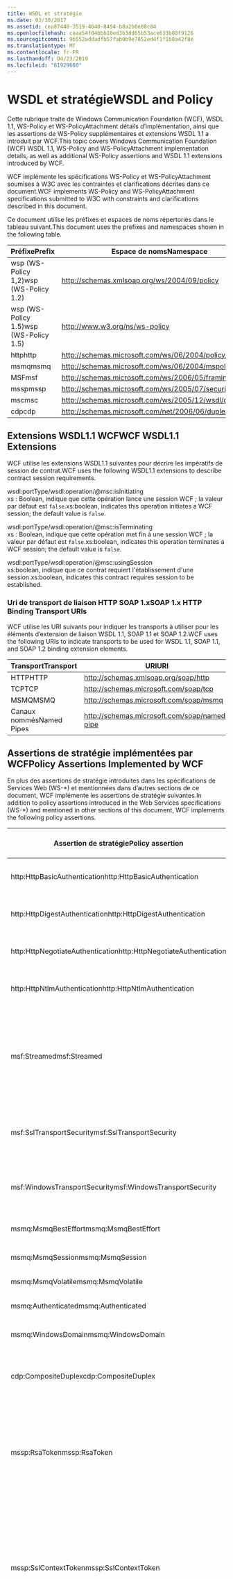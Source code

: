 ```yaml
---
title: WSDL et stratégie
ms.date: 03/30/2017
ms.assetid: cea87440-3519-4640-8494-b8a2b0e88c84
ms.openlocfilehash: caaa54f04bbb10ed3b3dd65b53ace633b88f9126
ms.sourcegitcommit: 9b552addadfb57fab0b9e7852ed4f1f1b8a42f8e
ms.translationtype: MT
ms.contentlocale: fr-FR
ms.lasthandoff: 04/23/2019
ms.locfileid: "61929660"
---
```

# <a name="wsdl-and-policy"></a><span data-ttu-id="2ed82-102">WSDL et stratégie</span><span class="sxs-lookup"><span data-stu-id="2ed82-102">WSDL and Policy</span></span>
<span data-ttu-id="2ed82-103">Cette rubrique traite de Windows Communication Foundation (WCF), WSDL 1.1, WS-Policy et WS-PolicyAttachment détails d’implémentation, ainsi que les assertions de WS-Policy supplémentaires et extensions WSDL 1.1 a introduit par WCF.</span><span class="sxs-lookup"><span data-stu-id="2ed82-103">This topic covers Windows Communication Foundation (WCF) WSDL 1.1, WS-Policy and WS-PolicyAttachment implementation details, as well as additional WS-Policy assertions and WSDL 1.1 extensions introduced by WCF.</span></span>  
  
 <span data-ttu-id="2ed82-104">WCF implémente les spécifications WS-Policy et WS-PolicyAttachment soumises à W3C avec les contraintes et clarifications décrites dans ce document.</span><span class="sxs-lookup"><span data-stu-id="2ed82-104">WCF implements WS-Policy and WS-PolicyAttachment specifications submitted to W3C with constraints and clarifications described in this document.</span></span>  
  
 <span data-ttu-id="2ed82-105">Ce document utilise les préfixes et espaces de noms répertoriés dans le tableau suivant.</span><span class="sxs-lookup"><span data-stu-id="2ed82-105">This document uses the prefixes and namespaces shown in the following table.</span></span>  
  
|<span data-ttu-id="2ed82-106">Préfixe</span><span class="sxs-lookup"><span data-stu-id="2ed82-106">Prefix</span></span>|<span data-ttu-id="2ed82-107">Espace de noms</span><span class="sxs-lookup"><span data-stu-id="2ed82-107">Namespace</span></span>|  
|------------|---------------|  
|<span data-ttu-id="2ed82-108">wsp (WS-Policy 1,2)</span><span class="sxs-lookup"><span data-stu-id="2ed82-108">wsp (WS-Policy 1.2)</span></span>|http://schemas.xmlsoap.org/ws/2004/09/policy|  
|<span data-ttu-id="2ed82-109">wsp (WS-Policy 1.5)</span><span class="sxs-lookup"><span data-stu-id="2ed82-109">wsp (WS-Policy 1.5)</span></span>|http://www.w3.org/ns/ws-policy|  
|<span data-ttu-id="2ed82-110">http</span><span class="sxs-lookup"><span data-stu-id="2ed82-110">http</span></span>|http://schemas.microsoft.com/ws/06/2004/policy/http|  
|<span data-ttu-id="2ed82-111">msmq</span><span class="sxs-lookup"><span data-stu-id="2ed82-111">msmq</span></span>|http://schemas.microsoft.com/ws/06/2004/mspolicy/msmq|  
|<span data-ttu-id="2ed82-112">MSF</span><span class="sxs-lookup"><span data-stu-id="2ed82-112">msf</span></span>|http://schemas.microsoft.com/ws/2006/05/framing/policy|  
|<span data-ttu-id="2ed82-113">mssp</span><span class="sxs-lookup"><span data-stu-id="2ed82-113">mssp</span></span>|http://schemas.microsoft.com/ws/2005/07/securitypolicy|  
|<span data-ttu-id="2ed82-114">msc</span><span class="sxs-lookup"><span data-stu-id="2ed82-114">msc</span></span>|http://schemas.microsoft.com/ws/2005/12/wsdl/contract|  
|<span data-ttu-id="2ed82-115">cdp</span><span class="sxs-lookup"><span data-stu-id="2ed82-115">cdp</span></span>|http://schemas.microsoft.com/net/2006/06/duplex|  
  
## <a name="wcf-wsdl11-extensions"></a><span data-ttu-id="2ed82-116">Extensions WSDL1.1 WCF</span><span class="sxs-lookup"><span data-stu-id="2ed82-116">WCF WSDL1.1 Extensions</span></span>  
 <span data-ttu-id="2ed82-117">WCF utilise les extensions WSDL1.1 suivantes pour décrire les impératifs de session de contrat.</span><span class="sxs-lookup"><span data-stu-id="2ed82-117">WCF uses the following WSDL1.1 extensions to describe contract session requirements.</span></span>  
  
 wsdl:portType/wsdl:operation/@msc:isInitiating  
 <span data-ttu-id="2ed82-118">xs : Boolean, indique que cette opération lance une session WCF ; la valeur par défaut est `false`.</span><span class="sxs-lookup"><span data-stu-id="2ed82-118">xs:boolean, indicates this operation initiates a WCF session; the default value is `false`.</span></span>  
  
 wsdl:portType/wsdl:operation/@msc:isTerminating  
 <span data-ttu-id="2ed82-119">xs : Boolean, indique que cette opération met fin à une session WCF ; la valeur par défaut est `false`.</span><span class="sxs-lookup"><span data-stu-id="2ed82-119">xs:boolean, indicates this operation terminates a WCF session; the default value is `false`.</span></span>  
  
 wsdl:portType/wsdl:operation/@msc:usingSession  
 <span data-ttu-id="2ed82-120">xs:boolean, indique que ce contrat requiert l'établissement d'une session.</span><span class="sxs-lookup"><span data-stu-id="2ed82-120">xs:boolean, indicates this contract requires session to be established.</span></span>  
  
### <a name="soap-1x-http-binding-transport-uris"></a><span data-ttu-id="2ed82-121">Uri de transport de liaison HTTP SOAP 1.x</span><span class="sxs-lookup"><span data-stu-id="2ed82-121">SOAP 1.x HTTP Binding Transport URIs</span></span>  
 <span data-ttu-id="2ed82-122">WCF utilise les URI suivants pour indiquer les transports à utiliser pour les éléments d’extension de liaison WSDL 1.1, SOAP 1.1 et SOAP 1.2.</span><span class="sxs-lookup"><span data-stu-id="2ed82-122">WCF uses the following URIs to indicate transports to be used for WSDL 1.1, SOAP 1.1, and SOAP 1.2 binding extension elements.</span></span>  
  
|<span data-ttu-id="2ed82-123">Transport</span><span class="sxs-lookup"><span data-stu-id="2ed82-123">Transport</span></span>|<span data-ttu-id="2ed82-124">URI</span><span class="sxs-lookup"><span data-stu-id="2ed82-124">URI</span></span>|  
|---------------|---------|  
|<span data-ttu-id="2ed82-125">HTTP</span><span class="sxs-lookup"><span data-stu-id="2ed82-125">HTTP</span></span>|http://schemas.xmlsoap.org/soap/http|  
|<span data-ttu-id="2ed82-126">TCP</span><span class="sxs-lookup"><span data-stu-id="2ed82-126">TCP</span></span>|http://schemas.microsoft.com/soap/tcp|  
|<span data-ttu-id="2ed82-127">MSMQ</span><span class="sxs-lookup"><span data-stu-id="2ed82-127">MSMQ</span></span>|http://schemas.microsoft.com/soap/msmq|  
|<span data-ttu-id="2ed82-128">Canaux nommés</span><span class="sxs-lookup"><span data-stu-id="2ed82-128">Named Pipes</span></span>|http://schemas.microsoft.com/soap/named-pipe|  
  
## <a name="policy-assertions-implemented-by-wcf"></a><span data-ttu-id="2ed82-129">Assertions de stratégie implémentées par WCF</span><span class="sxs-lookup"><span data-stu-id="2ed82-129">Policy Assertions Implemented by WCF</span></span>  
 <span data-ttu-id="2ed82-130">En plus des assertions de stratégie introduites dans les spécifications de Services Web (WS-\*) et mentionnées dans d’autres sections de ce document, WCF implémente les assertions de stratégie suivantes.</span><span class="sxs-lookup"><span data-stu-id="2ed82-130">In addition to policy assertions introduced in the Web Services specifications (WS-\*) and mentioned in other sections of this document, WCF implements the following policy assertions.</span></span>  
  
|<span data-ttu-id="2ed82-131">Assertion de stratégie</span><span class="sxs-lookup"><span data-stu-id="2ed82-131">Policy assertion</span></span>|<span data-ttu-id="2ed82-132">Sujet de stratégie</span><span class="sxs-lookup"><span data-stu-id="2ed82-132">Policy subject</span></span>|<span data-ttu-id="2ed82-133">Description</span><span class="sxs-lookup"><span data-stu-id="2ed82-133">Description</span></span>|  
|----------------------|--------------------|-----------------|  
|<span data-ttu-id="2ed82-134">http:HttpBasicAuthentication</span><span class="sxs-lookup"><span data-stu-id="2ed82-134">http:HttpBasicAuthentication</span></span>|<span data-ttu-id="2ed82-135">Point de terminaison</span><span class="sxs-lookup"><span data-stu-id="2ed82-135">Endpoint</span></span>|<span data-ttu-id="2ed82-136">Le point de terminaison utilise l'authentification de base HTTP.</span><span class="sxs-lookup"><span data-stu-id="2ed82-136">Endpoint uses HTTP Basic Authentication.</span></span>|  
|<span data-ttu-id="2ed82-137">http:HttpDigestAuthentication</span><span class="sxs-lookup"><span data-stu-id="2ed82-137">http:HttpDigestAuthentication</span></span>|<span data-ttu-id="2ed82-138">Point de terminaison</span><span class="sxs-lookup"><span data-stu-id="2ed82-138">Endpoint</span></span>|<span data-ttu-id="2ed82-139">Le point de terminaison utilise l’authentification HTTP Digest.</span><span class="sxs-lookup"><span data-stu-id="2ed82-139">Endpoint uses HTTP Digest Authentication.</span></span>|  
|<span data-ttu-id="2ed82-140">http:HttpNegotiateAuthentication</span><span class="sxs-lookup"><span data-stu-id="2ed82-140">http:HttpNegotiateAuthentication</span></span>|<span data-ttu-id="2ed82-141">Point de terminaison</span><span class="sxs-lookup"><span data-stu-id="2ed82-141">Endpoint</span></span>|<span data-ttu-id="2ed82-142">Le point de terminaison utilise l'authentification par négociation HTTP.</span><span class="sxs-lookup"><span data-stu-id="2ed82-142">Endpoint uses HTTP Negotiate Authentication.</span></span>|  
|<span data-ttu-id="2ed82-143">http:HttpNtlmAuthentication</span><span class="sxs-lookup"><span data-stu-id="2ed82-143">http:HttpNtlmAuthentication</span></span>|<span data-ttu-id="2ed82-144">Point de terminaison</span><span class="sxs-lookup"><span data-stu-id="2ed82-144">Endpoint</span></span>|<span data-ttu-id="2ed82-145">Le point de terminaison utilise l'authentification NTLM HTTP.</span><span class="sxs-lookup"><span data-stu-id="2ed82-145">Endpoint uses HTTP NTLM Authentication.</span></span>|  
|<span data-ttu-id="2ed82-146">msf:Streamed</span><span class="sxs-lookup"><span data-stu-id="2ed82-146">msf:Streamed</span></span>|<span data-ttu-id="2ed82-147">Point de terminaison</span><span class="sxs-lookup"><span data-stu-id="2ed82-147">Endpoint</span></span>|<span data-ttu-id="2ed82-148">Le point de terminaison utilise le tramage de message diffusé en continu.</span><span class="sxs-lookup"><span data-stu-id="2ed82-148">Endpoint uses streamed message framing.</span></span> <span data-ttu-id="2ed82-149">Cette assertion est utilisée avec le protocole de tramage de message fourni pour les transports tels que TCP et canaux nommés.</span><span class="sxs-lookup"><span data-stu-id="2ed82-149">This assertion is used with the Message Framing protocol provided for transports such as TCP, and named pipes.</span></span>|  
|<span data-ttu-id="2ed82-150">msf:SslTransportSecurity</span><span class="sxs-lookup"><span data-stu-id="2ed82-150">msf:SslTransportSecurity</span></span>|<span data-ttu-id="2ed82-151">Point de terminaison</span><span class="sxs-lookup"><span data-stu-id="2ed82-151">Endpoint</span></span>|<span data-ttu-id="2ed82-152">Le point de terminaison utilise la sécurité de couche transport (TLS) avec le tramage de message.</span><span class="sxs-lookup"><span data-stu-id="2ed82-152">Endpoint uses transport-layer security (TLS) with message framing.</span></span>|  
|<span data-ttu-id="2ed82-153">msf:WindowsTransportSecurity</span><span class="sxs-lookup"><span data-stu-id="2ed82-153">msf:WindowsTransportSecurity</span></span>|<span data-ttu-id="2ed82-154">Point de terminaison</span><span class="sxs-lookup"><span data-stu-id="2ed82-154">Endpoint</span></span>|<span data-ttu-id="2ed82-155">Le point de terminaison utilise la négociation SPNEGO (Security Provider Negotiation) avec le tramage de message.</span><span class="sxs-lookup"><span data-stu-id="2ed82-155">Endpoint uses Security Provider Negotiation (SPNEGO) with message framing.</span></span>|  
|<span data-ttu-id="2ed82-156">msmq:MsmqBestEffort</span><span class="sxs-lookup"><span data-stu-id="2ed82-156">msmq:MsmqBestEffort</span></span>|<span data-ttu-id="2ed82-157">Point de terminaison</span><span class="sxs-lookup"><span data-stu-id="2ed82-157">Endpoint</span></span>|<span data-ttu-id="2ed82-158">MSMQ avec garanties de meilleur effort.</span><span class="sxs-lookup"><span data-stu-id="2ed82-158">MSMQ with best-effort guarantees.</span></span>|  
|<span data-ttu-id="2ed82-159">msmq:MsmqSession</span><span class="sxs-lookup"><span data-stu-id="2ed82-159">msmq:MsmqSession</span></span>|<span data-ttu-id="2ed82-160">Point de terminaison</span><span class="sxs-lookup"><span data-stu-id="2ed82-160">Endpoint</span></span>|<span data-ttu-id="2ed82-161">MSMQ avec garanties de session.</span><span class="sxs-lookup"><span data-stu-id="2ed82-161">MSMQ with Session guarantees.</span></span>|  
|<span data-ttu-id="2ed82-162">msmq:MsmqVolatile</span><span class="sxs-lookup"><span data-stu-id="2ed82-162">msmq:MsmqVolatile</span></span>|<span data-ttu-id="2ed82-163">Point de terminaison</span><span class="sxs-lookup"><span data-stu-id="2ed82-163">Endpoint</span></span>|<span data-ttu-id="2ed82-164">MSMQ Volatile.</span><span class="sxs-lookup"><span data-stu-id="2ed82-164">MSMQ Volatile.</span></span>|  
|<span data-ttu-id="2ed82-165">msmq:Authenticated</span><span class="sxs-lookup"><span data-stu-id="2ed82-165">msmq:Authenticated</span></span>|<span data-ttu-id="2ed82-166">Point de terminaison</span><span class="sxs-lookup"><span data-stu-id="2ed82-166">Endpoint</span></span>|<span data-ttu-id="2ed82-167">L'authentification est utilisée avec le transport MSMQ.</span><span class="sxs-lookup"><span data-stu-id="2ed82-167">Authentication is used with MSMQ transport.</span></span>|  
|<span data-ttu-id="2ed82-168">msmq:WindowsDomain</span><span class="sxs-lookup"><span data-stu-id="2ed82-168">msmq:WindowsDomain</span></span>|<span data-ttu-id="2ed82-169">Point de terminaison</span><span class="sxs-lookup"><span data-stu-id="2ed82-169">Endpoint</span></span>|<span data-ttu-id="2ed82-170">MSMQ utilise l'authentification de domaine Windows.</span><span class="sxs-lookup"><span data-stu-id="2ed82-170">MSMQ uses Windows Domain authentication.</span></span>|  
|<span data-ttu-id="2ed82-171">cdp:CompositeDuplex</span><span class="sxs-lookup"><span data-stu-id="2ed82-171">cdp:CompositeDuplex</span></span>|<span data-ttu-id="2ed82-172">Point de terminaison</span><span class="sxs-lookup"><span data-stu-id="2ed82-172">Endpoint</span></span>|<span data-ttu-id="2ed82-173">Le point de terminaison utilise deux connexions de transport réciproques distinctes pour les messages entrants et sortants.</span><span class="sxs-lookup"><span data-stu-id="2ed82-173">Endpoint uses two separate converse transport connections for in and out messages.</span></span>|  
|<span data-ttu-id="2ed82-174">mssp:RsaToken</span><span class="sxs-lookup"><span data-stu-id="2ed82-174">mssp:RsaToken</span></span>|<span data-ttu-id="2ed82-175">Imbriqué</span><span class="sxs-lookup"><span data-stu-id="2ed82-175">Nested</span></span>|<span data-ttu-id="2ed82-176">Assertion de jeton de clé RSA.</span><span class="sxs-lookup"><span data-stu-id="2ed82-176">RSA key token assertion.</span></span> <span data-ttu-id="2ed82-177">Cette spécification est en général satisfaite par une clé RSA sérialisée directement dans le cadre des informations de clés dans une signature d'approbation.</span><span class="sxs-lookup"><span data-stu-id="2ed82-177">This requirement is typically satisfied by an RSA key serialized directly as part of the key information in an endorsing signature.</span></span>|  
|<span data-ttu-id="2ed82-178">mssp:SslContextToken</span><span class="sxs-lookup"><span data-stu-id="2ed82-178">mssp:SslContextToken</span></span>|<span data-ttu-id="2ed82-179">Imbriqué</span><span class="sxs-lookup"><span data-stu-id="2ed82-179">Nested</span></span>|<span data-ttu-id="2ed82-180">Requiert l'utilisation d'un SecurityContextToken obtenu à l'aide du protocole de transfert TLS binaire avec WS-Trust.</span><span class="sxs-lookup"><span data-stu-id="2ed82-180">Requires that a SecurityContextToken obtained using binary TLS handshake using WS-Trust be used.</span></span> <span data-ttu-id="2ed82-181">Les assertions imbriquées incluent : sp:RequireDerivedKeys, mssp:MustNotSendCancel, mssp:RequireClientCertificate.</span><span class="sxs-lookup"><span data-stu-id="2ed82-181">Nested assertions include: sp:RequireDerivedKeys, mssp:MustNotSendCancel, mssp:RequireClientCertificate.</span></span>|  
|<span data-ttu-id="2ed82-182">mssp:MustNotSendCancel</span><span class="sxs-lookup"><span data-stu-id="2ed82-182">mssp:MustNotSendCancel</span></span>|<span data-ttu-id="2ed82-183">Imbriqué</span><span class="sxs-lookup"><span data-stu-id="2ed82-183">Nested</span></span>|<span data-ttu-id="2ed82-184">Indique une spécification selon laquelle aucun message de demande de jeton de sécurité de demande (RST) [WS-Trust] à l’aide de la liaison Annulation [WS-Trust, WS-SC] ne doit être envoyé à l’émetteur d’un SecurityContextToken donné.</span><span class="sxs-lookup"><span data-stu-id="2ed82-184">Specifies a requirement that a request security token (RST) request messages [WS-Trust] using the Cancel binding [WS-Trust, WS-SC] not be sent to the issuer of a given SecurityContextToken.</span></span> <span data-ttu-id="2ed82-185">Si cette assertion est présente, ces messages de demande ne doivent pas être envoyés à l'émetteur.</span><span class="sxs-lookup"><span data-stu-id="2ed82-185">If this assertion is present, then such request messages must not be sent to the issuer.</span></span> <span data-ttu-id="2ed82-186">Si cette assertion est absente, ces messages de demande peuvent être envoyés à l'émetteur.</span><span class="sxs-lookup"><span data-stu-id="2ed82-186">If this assertion is not present, then such request messages can be sent to the issuer.</span></span>|  
|<span data-ttu-id="2ed82-187">mssp:RequireClientCertificate</span><span class="sxs-lookup"><span data-stu-id="2ed82-187">mssp:RequireClientCertificate</span></span>|<span data-ttu-id="2ed82-188">Imbriqué</span><span class="sxs-lookup"><span data-stu-id="2ed82-188">Nested</span></span>|<span data-ttu-id="2ed82-189">Cet élément facultatif indique une exigence selon laquelle un certificat client doit être fourni dans le cadre du protocole TLSNEGO.</span><span class="sxs-lookup"><span data-stu-id="2ed82-189">This optional element specifies a requirement for a client certificate to be provided as part of the TLSNEGO protocol.</span></span> <span data-ttu-id="2ed82-190">Si cette assertion est présente, un certificat client doit être fourni.</span><span class="sxs-lookup"><span data-stu-id="2ed82-190">If this assertion is present, then a client certificate must be provided.</span></span> <span data-ttu-id="2ed82-191">Si cette assertion est absente, aucun certificat client ne doit être fourni.</span><span class="sxs-lookup"><span data-stu-id="2ed82-191">If this assertion is not present, then a client certificate must not be provided.</span></span> <span data-ttu-id="2ed82-192">Cette assertion ne doit pas être utilisée en dehors de mssp:SslContextToken.</span><span class="sxs-lookup"><span data-stu-id="2ed82-192">This assertion must not be used outside of mssp:SslContextToken.</span></span>|  
  
## <a name="see-also"></a><span data-ttu-id="2ed82-193">Voir aussi</span><span class="sxs-lookup"><span data-stu-id="2ed82-193">See also</span></span>

- [<span data-ttu-id="2ed82-194">Publication WSDL personnalisée</span><span class="sxs-lookup"><span data-stu-id="2ed82-194">Custom WSDL Publication</span></span>](../../../../docs/framework/wcf/samples/custom-wsdl-publication.md)
- [<span data-ttu-id="2ed82-195">Guide pratique pour Exporter le fichier WSDL personnalisé</span><span class="sxs-lookup"><span data-stu-id="2ed82-195">How to: Export Custom WSDL</span></span>](../../../../docs/framework/wcf/extending/how-to-export-custom-wsdl.md)
- [<span data-ttu-id="2ed82-196">Guide pratique pour Importer le fichier WSDL personnalisé</span><span class="sxs-lookup"><span data-stu-id="2ed82-196">How to: Import Custom WSDL</span></span>](../../../../docs/framework/wcf/extending/how-to-import-custom-wsdl.md)
